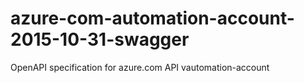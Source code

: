 # azure-com-automation-account-2015-10-31-swagger
OpenAPI specification for azure.com API vautomation-account
